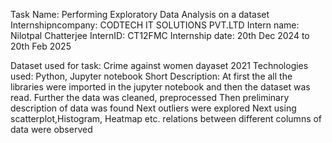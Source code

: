 Task Name: Performing Exploratory Data Analysis on a dataset
Internshipncompany: CODTECH IT SOLUTIONS PVT.LTD
Intern name: Nilotpal Chatterjee
InternID: CT12FMC
Internship date: 20th Dec 2024 to 20th Feb 2025

Dataset used for task: Crime against women dayaset 2021
Technologies used: Python, Jupyter notebook
Short Description:
      At first the all the libraries were imported in the jupyter notebook and then the dataset was read. Further the data was cleaned, preprocessed 
      Then preliminary description of data was found
      Next outliers were explored
      Next using scatterplot,Histogram, Heatmap etc. relations between different columns of data were observed
